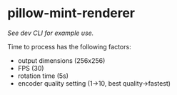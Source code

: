 # pillow-mint-renderer

*See dev CLI for example use.*

Time to process has the following factors:

- output dimensions (256x256)
- FPS (30)
- rotation time (5s)
- encoder quality setting (1->10, best quality->fastest)
